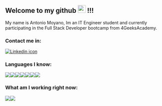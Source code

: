 ## Welcome to my github <img src="https://media.giphy.com/media/hvRJCLFzcasrR4ia7z/giphy.gif" width="25px"> !!!

My name is Antonio Moyano, Im an IT Engineer student and currently participating in the Full Stack Developer bootcamp from 4GeeksAcademy.

### Contact me in:
<a href="https://www.linkedin.com/in/antonio-moyano-465b35240/" target="_blank"><img src="https://img.shields.io/badge/LinkedIn-0077B5?style=for-the-badge&logo=linkedin&logoColor=white" alt="Linkedin icon"></a>
</br>

### Languages I know:
<div style="display:flex;">
 <img src="https://img.shields.io/badge/JavaScript-323330?style=for-the-badge&logo=javascript&logoColor=F7DF1E">
 <img src="https://img.shields.io/badge/C-00599C?style=for-the-badge&logo=c&logoColor=white">
 <img src="https://img.shields.io/badge/C%23-239120?style=for-the-badge&logo=c-sharp&logoColor=white">
 <img src="https://img.shields.io/badge/CSS3-1572B6?style=for-the-badge&logo=css3&logoColor=white">
 <img src="https://img.shields.io/badge/HTML5-E34F26?style=for-the-badge&logo=html5&logoColor=white">
 <img src="https://img.shields.io/badge/Python-FFD43B?style=for-the-badge&logo=python&logoColor=blue">
 <img src="https://img.shields.io/badge/MySQL-005C84?style=for-the-badge&logo=mysql&logoColor=white">
</div>

### What am I working right now:

<div style="display:flex;">
 <img src="https://img.shields.io/badge/Azure_DevOps-0078D7?style=for-the-badge&logo=azure-devops&logoColor=white">
 <img src="https://img.shields.io/badge/React-20232A?style=for-the-badge&logo=react&logoColor=61DAFB">
</div>
